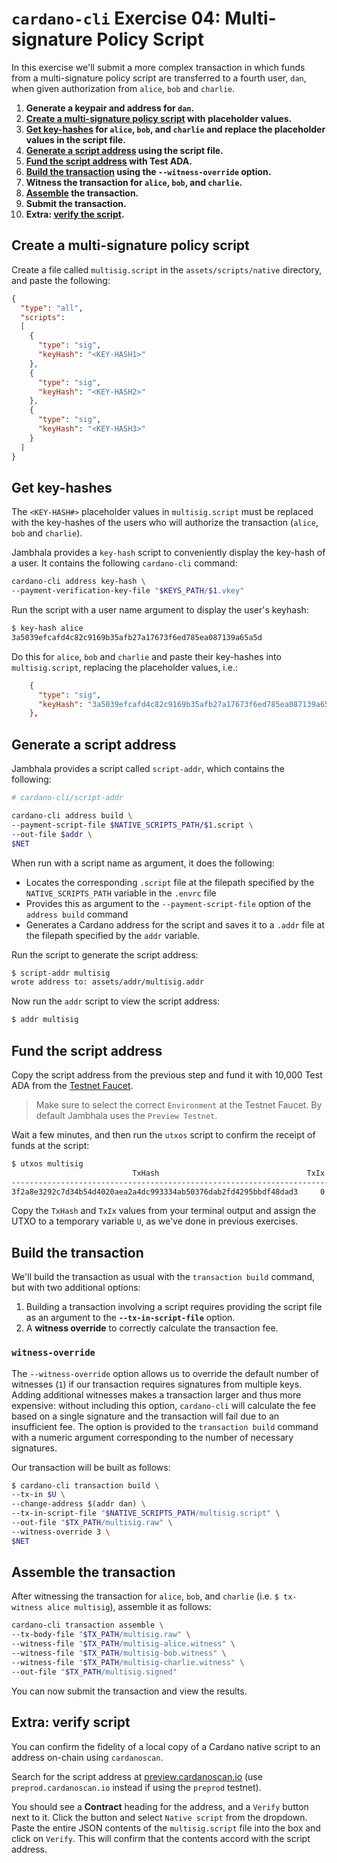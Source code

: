 # **`cardano-cli` Exercise 04: Multi-signature Policy Script**

In this exercise we'll submit a more complex transaction in which funds from a multi-signature policy script are transferred to a fourth user, `dan`, when given authorization from `alice`, `bob` and `charlie`.

1. **Generate a keypair and address for `dan`.**
2. **[Create a multi-signature policy script](#script) with placeholder values.**
3. **[Get key-hashes](#keyhashes) for `alice`, `bob`, and `charlie` and replace the placeholder values in the script file.**
4. **[Generate a script address](#address) using the script file.**
5. **[Fund the script address](#fund) with Test ADA.**
6. **[Build the transaction](#build) using the `--witness-override` option.**
7. **Witness the transaction for `alice`, `bob`, and `charlie`.**
8. **[Assemble](#assemble) the transaction.**
9. **Submit the transaction.**
10. **Extra: [verify the script](#verify).**

## <a id="script"></a> **Create a multi-signature policy script**
Create a file called `multisig.script` in the `assets/scripts/native` directory, and paste the following:

```json
{
  "type": "all",
  "scripts":
  [
    {
      "type": "sig",
      "keyHash": "<KEY-HASH1>"
    },
    {
      "type": "sig",
      "keyHash": "<KEY-HASH2>"
    },
    {
      "type": "sig",
      "keyHash": "<KEY-HASH3>"
    }
  ]
}
```

## <a id="keyhashes"></a> **Get key-hashes**
The `<KEY-HASH#>` placeholder values in `multisig.script` must be replaced with the key-hashes of the users who will authorize the transaction (`alice`, `bob` and `charlie`).

Jambhala provides a `key-hash` script to conveniently display the key-hash of a user. It contains the following `cardano-cli` command:

```sh
cardano-cli address key-hash \
--payment-verification-key-file "$KEYS_PATH/$1.vkey"
```

Run the script with a user name argument to display the user's keyhash:

```sh
$ key-hash alice
3a5039efcafd4c82c9169b35afb27a17673f6ed785ea087139a65a5d
```

Do this for `alice`, `bob` and `charlie` and paste their key-hashes into `multisig.script`, replacing the placeholder values, i.e.:

```json
    {
      "type": "sig",
      "keyHash": "3a5039efcafd4c82c9169b35afb27a17673f6ed785ea087139a65a5d"
    },
```

## <a id="address"></a> **Generate a script address**
Jambhala provides a script called `script-addr`, which contains the following:

```sh
# cardano-cli/script-addr

cardano-cli address build \
--payment-script-file $NATIVE_SCRIPTS_PATH/$1.script \
--out-file $addr \
$NET
```

When run with a script name as argument, it does the following:
 * Locates the corresponding `.script` file at the filepath specified by the `NATIVE_SCRIPTS_PATH` variable in the `.envrc` file
 * Provides this as argument to the `--payment-script-file` option of the `address build` command
 * Generates a Cardano address for the script and saves it to a `.addr` file at the filepath specified by the `addr` variable.

Run the script to generate the script address:

```sh
$ script-addr multisig
wrote address to: assets/addr/multisig.addr
```

Now run the `addr` script to view the script address:

```sh
$ addr multisig
```

## <a id="fund"></a> **Fund the script address**
Copy the script address from the previous step and fund it with 10,000 Test ADA from the [Testnet Faucet](https://docs.cardano.org/cardano-testnet/tools/faucet).

>Make sure to select the correct `Environment` at the Testnet Faucet. By default Jambhala uses the `Preview Testnet`.

Wait a few minutes, and then run the `utxos` script to confirm the receipt of funds at the script:

```sh
$ utxos multisig
                           TxHash                                 TxIx        Amount
--------------------------------------------------------------------------------------
3f2a8e3292c7d34b54d4020aea2a4dc993334ab50376dab2fd4295bbdf48dad3     0        10000000000 lovelace + TxOutDatumNone
```

Copy the `TxHash` and `TxIx` values from your terminal output and assign the UTXO to a temporary variable `U`, as we've done in previous exercises.

## <a id="build"></a> **Build the transaction**
We'll build the transaction as usual with the `transaction build` command, but with two additional options:

1. Building a transaction involving a script requires providing the script file as an argument to the **`--tx-in-script-file`** option.
2. A **witness override** to correctly calculate the transaction fee.

### **`witness-override`**
The `--witness-override` option allows us to override the default number of witnesses (`1`) if our transaction requires signatures from multiple keys. Adding additional witnesses makes a transaction larger and thus more expensive: without including this option, `cardano-cli` will calculate the fee based on a single signature and the transaction will fail due to an insufficient fee. The option is provided to the `transaction build` command with a numeric argument corresponding to the number of necessary signatures.

Our transaction will be built as follows:

```sh
$ cardano-cli transaction build \
--tx-in $U \
--change-address $(addr dan) \
--tx-in-script-file "$NATIVE_SCRIPTS_PATH/multisig.script" \
--out-file "$TX_PATH/multisig.raw" \
--witness-override 3 \
$NET
```

## <a id="assemble"></a> **Assemble the transaction**
After witnessing the transaction for `alice`, `bob`, and `charlie` (i.e. `$ tx-witness alice multisig`), assemble it as follows:

```sh
cardano-cli transaction assemble \
--tx-body-file "$TX_PATH/multisig.raw" \
--witness-file "$TX_PATH/multisig-alice.witness" \
--witness-file "$TX_PATH/multisig-bob.witness" \
--witness-file "$TX_PATH/multisig-charlie.witness" \
--out-file "$TX_PATH/multisig.signed"
```

You can now submit the transaction and view the results.

## <a id="verify"></a> **Extra: verify script**
You can confirm the fidelity of a local copy of a Cardano native script to an address on-chain using `cardanoscan`.

Search for the script address at [preview.cardanoscan.io](https://preview.cardanoscan.io) (use `preprod.cardanoscan.io` instead if using the `preprod` testnet).

You should see a **Contract** heading for the address, and a `Verify` button next to it. Click the button and select `Native script` from the dropdown. Paste the entire JSON contents of the `multisig.script` file into the box and click on `Verify`. This will confirm that the contents accord with the script address.